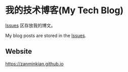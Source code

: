 # 我的技术博客(My Tech Blog)

[Issues](https://github.com/zanminkian/zanminkian.github.io/issues?q=is%3Aissue+is%3Aclosed) 区存放我的博文。

My blog posts are stored in the [Issues](https://github.com/zanminkian/zanminkian.github.io/issues?q=is%3Aissue+is%3Aclosed).

## Website

https://zanminkian.github.io
